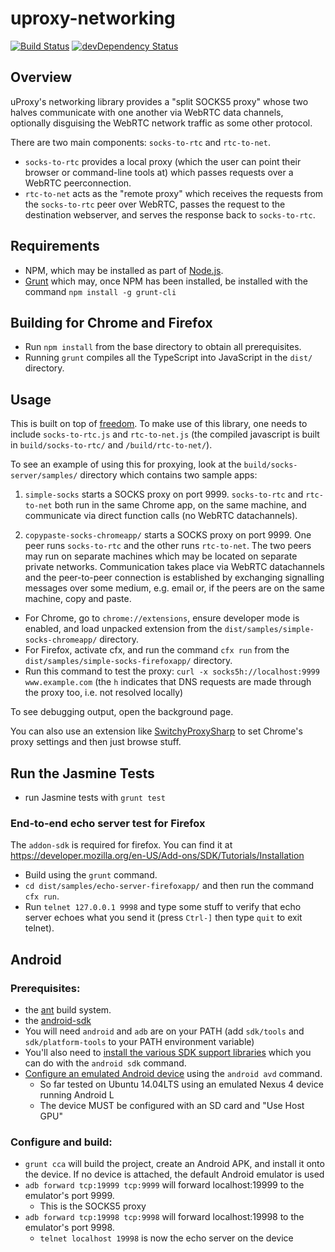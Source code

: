 # uproxy-networking

[![Build Status](https://travis-ci.org/uProxy/uproxy-networking.svg?branch=master)](https://travis-ci.org/uProxy/uproxy-networking) [![devDependency Status](https://david-dm.org/uProxy/uproxy-networking/dev-status.svg)](https://david-dm.org/uProxy/uproxy-networking#info=devDependencies)

## Overview

uProxy's networking library provides a "split SOCKS5 proxy" whose two halves communicate with one another via WebRTC data channels, optionally disguising the WebRTC network traffic as some other protocol.

There are two main components: `socks-to-rtc` and `rtc-to-net`.

 - `socks-to-rtc` provides a local proxy (which the user can point their browser or command-line tools at) which passes requests over a WebRTC peerconnection.
 - `rtc-to-net` acts as the "remote proxy" which receives the requests from the `socks-to-rtc` peer over WebRTC, passes the request to the destination webserver, and serves the response back to `socks-to-rtc`.

## Requirements

 - NPM, which may be installed as part of [Node.js](http://nodejs.org/).
 - [Grunt](http://gruntjs.com/) which may, once NPM has been installed, be installed with the command `npm install -g grunt-cli`

## Building for Chrome and Firefox

 - Run `npm install` from the base directory to obtain all prerequisites.
 - Running `grunt` compiles all the TypeScript into JavaScript in the `dist/` directory.

## Usage

This is built on top of [freedom](https://github.com/freedomjs/freedom). To make use of this library, one needs to include `socks-to-rtc.js` and `rtc-to-net.js` (the compiled javascript is built in `build/socks-to-rtc/` and `/build/rtc-to-net/`).

To see an example of using this for proxying, look at the `build/socks-server/samples/` directory which contains two sample apps:

1. `simple-socks` starts a SOCKS proxy on port 9999. `socks-to-rtc` and `rtc-to-net` both run in the same Chrome app, on the same machine, and communicate via direct function calls (no WebRTC datachannels).

2. `copypaste-socks-chromeapp/` starts a SOCKS proxy on port 9999. One peer runs `socks-to-rtc` and the other runs `rtc-to-net`. The two peers may run on separate machines which may be located on separate private networks. Communication takes place via WebRTC datachannels and the peer-to-peer connection is established by exchanging signalling messages over some medium, e.g. email or, if the peers are on the same machine, copy and paste.

 - For Chrome, go to `chrome://extensions`, ensure developer mode is enabled, and load unpacked extension from the `dist/samples/simple-socks-chromeapp/` directory.
 - For Firefox, activate cfx, and run the command `cfx run` from the `dist/samples/simple-socks-firefoxapp/` directory.
 - Run this command to test the proxy: `curl -x socks5h://localhost:9999 www.example.com` (the `h` indicates that DNS requests are made through the proxy too, i.e. not resolved locally)

To see debugging output, open the background page.

You can also use an extension like [SwitchyProxySharp](https://chrome.google.com/webstore/detail/proxy-switchysharp/dpplabbmogkhghncfbfdeeokoefdjegm?hl=en) to set Chrome's proxy settings and then just browse stuff.

## Run the Jasmine Tests

 - run Jasmine tests with `grunt test`

### End-to-end echo server test for Firefox

The `addon-sdk` is required for firefox. You can find it at https://developer.mozilla.org/en-US/Add-ons/SDK/Tutorials/Installation

 - Build using the `grunt` command.
 - `cd dist/samples/echo-server-firefoxapp/` and then run the command `cfx run`.
 - Run `telnet 127.0.0.1 9998` and type some stuff to verify that echo server echoes what you send it (press `Ctrl-]` then type `quit` to exit telnet).

## Android

### Prerequisites:

 * the [ant](http://ant.apache.org/) build system.
 * the [android-sdk](http://developer.android.com/sdk/installing/index.html)
  * You will need `android` and `adb` are on your PATH (add `sdk/tools` and `sdk/platform-tools` to your PATH environment variable)
   * You'll also need to [install the various SDK support libraries](https://developer.android.com/sdk/installing/adding-packages.html) which you can do with the `android sdk` command.
 * [Configure an emulated Android device](https://developer.android.com/training/basics/firstapp/running-app.html#Emulator) using the `android avd` command.
   * So far tested on Ubuntu 14.04LTS using an emulated Nexus 4 device running Android L
   * The device MUST be configured with an SD card and "Use Host GPU"

### Configure and build:

* `grunt cca` will build the project, create an Android APK, and install it onto the device. If no device is attached, the default Android emulator is used
* `adb forward tcp:19999 tcp:9999` will forward localhost:19999 to the emulator's port 9999.
  * This is the SOCKS5 proxy
* `adb forward tcp:19998 tcp:9998` will forward localhost:19998 to the emulator's port 9998.
  * `telnet localhost 19998` is now the echo server on the device

